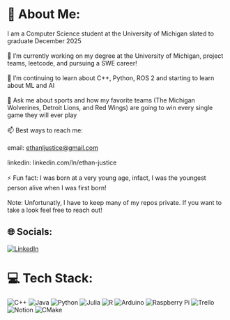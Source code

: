 # 💫 About Me:
I am a Computer Science student at the University of Michigan slated to graduate December 2025<br><br>🔭 I’m currently working on my degree at the University of Michigan, project teams, leetcode, and pursuing a SWE career!<br><br>🌱 I’m continuing to learn about C++, Python, ROS 2 and starting to learn about ML and AI<br><br>💬 Ask me about sports and how my favorite teams (The Michigan Wolverines, Detroit Lions, and Red Wings) are going to win every single game they will ever play<br><br>📫 Best ways to reach me:<br><br>email: ethanljustice@gmail.com<br><br>linkedin: linkedin.com/ln/ethan-justice<br><br>⚡ Fun fact: I was born at a very young age, infact, I was the youngest person alive when I was first born!<br><br>Note: Unfortunatly, I have to keep many of my repos private. If you want to take a look feel free to reach out!


## 🌐 Socials:
[![LinkedIn](https://img.shields.io/badge/LinkedIn-%230077B5.svg?logo=linkedin&logoColor=white)](https://linkedin.com/in/ethan-justice) 

# 💻 Tech Stack:
![C++](https://img.shields.io/badge/c++-%2300599C.svg?style=for-the-badge&logo=c%2B%2B&logoColor=white) ![Java](https://img.shields.io/badge/java-%23ED8B00.svg?style=for-the-badge&logo=openjdk&logoColor=white) ![Python](https://img.shields.io/badge/python-3670A0?style=for-the-badge&logo=python&logoColor=ffdd54) ![Julia](https://img.shields.io/badge/-Julia-9558B2?style=for-the-badge&logo=julia&logoColor=white) ![R](https://img.shields.io/badge/r-%23276DC3.svg?style=for-the-badge&logo=r&logoColor=white) ![Arduino](https://img.shields.io/badge/-Arduino-00979D?style=for-the-badge&logo=Arduino&logoColor=white) ![Raspberry Pi](https://img.shields.io/badge/-RaspberryPi-C51A4A?style=for-the-badge&logo=Raspberry-Pi) ![Trello](https://img.shields.io/badge/Trello-%23026AA7.svg?style=for-the-badge&logo=Trello&logoColor=white) ![Notion](https://img.shields.io/badge/Notion-%23000000.svg?style=for-the-badge&logo=notion&logoColor=white) ![CMake](https://img.shields.io/badge/CMake-%23008FBA.svg?style=for-the-badge&logo=cmake&logoColor=white)

<!-- Proudly created with GPRM ( https://gprm.itsvg.in ) -->

